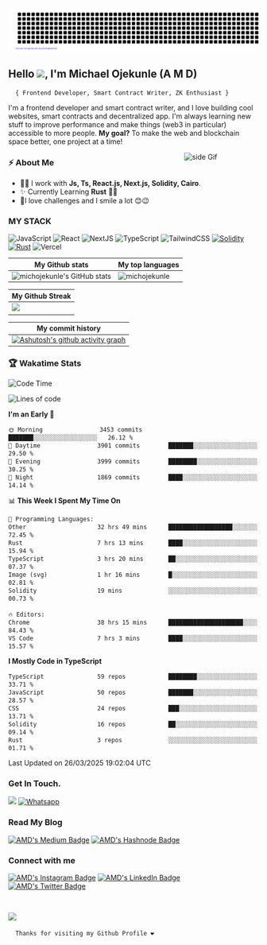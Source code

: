 <img src='/gitartwork.svg' alt='gitartwork'/>

## <h2>Hello <img src="https://raw.githubusercontent.com/MartinHeinz/MartinHeinz/master/wave.gif" width="30px">, I'm Michael Ojekunle <span>(A M D)</span></h2>
      { Frontend Developer, Smart Contract Writer, ZK Enthusiast }
<p>
I'm a frontend developer and smart contract writer, and I love building cool websites, smart contracts and decentralized app. I'm always learning new stuff to improve performance and make things (web3 in particular) accessible to more people. <strong>My goal?</strong> To make the web and blockchain space better, one project at a time!
</p> 

<a href=""><img src="https://media3.giphy.com/media/ZEB6yFbLnhyQf7g3hn/giphy.gif" alt="side Gif" align="right" width="150" height="auto"/></a>

<h3>⚡️ About Me</h3>
<ul>
  <li>👨‍💻 I work with <strong>Js, Ts, React.js, Next.js, Solidity, Cairo</strong>.</li>
  <li>✨ Currently Learning <strong>Rust</strong> 🤩🤩</li>
  <li>🎉I love challenges and I smile a lot 😊😉</li>
</ul>

<h3>MY STACK</h3>

![JavaScript](https://img.shields.io/badge/javascript-%23323330.svg?style=for-the-badge&logo=javascript&logoColor=%23F7DF1E)
![React](https://img.shields.io/badge/react-%2320232a.svg?style=for-the-badge&logo=react&logoColor=%2361DAFB) ![NextJS](https://img.shields.io/badge/Next-black?style=for-the-badge&logo=next.js&logoColor=white) 
![TypeScript](https://img.shields.io/badge/typescript-%23007ACC.svg?style=for-the-badge&logo=typescript&logoColor=white)
![TailwindCSS](https://img.shields.io/badge/tailwindcss-%2338B2AC.svg?style=for-the-badge&logo=tailwind-css&logoColor=white) [![Solidity](https://img.shields.io/badge/Solidity-363636?style=for-the-badge&logo=solidity&logoColor=fff)](#)
[![Rust](https://img.shields.io/badge/Rust-%23000000.svg?style=for-the-badge&e&logo=rust&logoColor=white)](#) ![Vercel](https://img.shields.io/badge/vercel-%23000000.svg?style=for-the-badge&logo=vercel&logoColor=white)

| My Github stats | My top languages |
|---|---|
| <img src="https://github-readme-stats.vercel.app/api?username=michojekunle&show_icons=true&hide=&count_private=true&title_color=f97316&text_color=14b8a6&icon_color=22c55e&bg_color=181824&hide_border=true&show_icons=true" alt="michojekunle's GitHub stats" /> | <img src="https://github-readme-stats.vercel.app/api/top-langs?username=michojekunle&title_color=f97316&text_color=14b8a6&icon_color=22c55e&bg_color=181824&hide_border=true&show_icons=true&locale=en&layout=compact" alt="michojekunle" /> | 

| My Github Streak |
|---|
|<a href="http://www.github.com/michojekunle"><img src="https://github-readme-streak-stats.herokuapp.com/?user=michojekunle&stroke=14b8a6&background=181824&ring=f97316&fire=f97316&currStreakNum=14b8a6&currStreakLabel=f97316&sideNums=14b8a6&sideLabels=14b8a6&dates=14b8a6&hide_border=true" /></a> |

| My commit history |
|---|
|[![Ashutosh's github activity graph](https://github-readme-activity-graph.vercel.app/graph?username=michojekunle&bg_color=181824&color=ffffff&line=14b8a6&point=ffffff&area=true&hide_border=true)](https://github.com/ashutosh00710/github-readme-activity-graph) |


### 🏆 Wakatime Stats
<!--START_SECTION:waka-->
![Code Time](http://img.shields.io/badge/Code%20Time-2%2C739%20hrs%2029%20mins-blue)

![Lines of code](https://img.shields.io/badge/From%20Hello%20World%20I%27ve%20Written-43.9%20million%20lines%20of%20code-blue)

**I'm an Early 🐤** 

```text
🌞 Morning                3453 commits        ███████░░░░░░░░░░░░░░░░░░   26.12 % 
🌆 Daytime                3901 commits        ███████░░░░░░░░░░░░░░░░░░   29.50 % 
🌃 Evening                3999 commits        ████████░░░░░░░░░░░░░░░░░   30.25 % 
🌙 Night                  1869 commits        ████░░░░░░░░░░░░░░░░░░░░░   14.14 % 
```


📊 **This Week I Spent My Time On** 

```text
💬 Programming Languages: 
Other                    32 hrs 49 mins      ██████████████████░░░░░░░   72.45 % 
Rust                     7 hrs 13 mins       ████░░░░░░░░░░░░░░░░░░░░░   15.94 % 
TypeScript               3 hrs 20 mins       ██░░░░░░░░░░░░░░░░░░░░░░░   07.37 % 
Image (svg)              1 hr 16 mins        █░░░░░░░░░░░░░░░░░░░░░░░░   02.81 % 
Solidity                 19 mins             ░░░░░░░░░░░░░░░░░░░░░░░░░   00.73 % 

🔥 Editors: 
Chrome                   38 hrs 15 mins      █████████████████████░░░░   84.43 % 
VS Code                  7 hrs 3 mins        ████░░░░░░░░░░░░░░░░░░░░░   15.57 % 
```

**I Mostly Code in TypeScript** 

```text
TypeScript               59 repos            ████████░░░░░░░░░░░░░░░░░   33.71 % 
JavaScript               50 repos            ███████░░░░░░░░░░░░░░░░░░   28.57 % 
CSS                      24 repos            ███░░░░░░░░░░░░░░░░░░░░░░   13.71 % 
Solidity                 16 repos            ██░░░░░░░░░░░░░░░░░░░░░░░   09.14 % 
Rust                     3 repos             ░░░░░░░░░░░░░░░░░░░░░░░░░   01.71 % 
```




 Last Updated on 26/03/2025 19:02:04 UTC
<!--END_SECTION:waka--> 

### Get In Touch.  
<a href="mailto:michojekunle1@gmail.com"><img src="https://img.shields.io/badge/Gmail-D14836?style=for-the-badge&logo=gmail&logoColor=white"/></a>
<a href="https://wa.me/2349045156850?text=Hello%20I'm"><img src="https://img.shields.io/badge/WhatsApp-25D366?style=for-the-badge&logo=whatsapp&logoColor=white" alt="Whatsapp"/></a>

### Read My Blog
<a href="https://devvmichael.medium.com/" target="_blank"><img src="https://img.shields.io/badge/Medium-black?style=for-the-badge&logo=medium&logoColor=white" alt="AMD's Medium Badge"></a>
<a href="https://hashnode.com/@midev" target="_blank"><img src="https://img.shields.io/badge/Hashnode-2962FF?style=for-the-badge&logo=hashnode&logoColor=white" alt="AMD's Hashnode Badge"></a>

<h3>Connect with me</h3>
<p>
<a href="https://instagram.com/amdevvvvv" target="_blank"><img src="https://img.shields.io/badge/Instagram-E4405F?style=for-the-badge&logo=instagram&logoColor=white" alt="AMD's Instagram Badge"></a>
<a href="https://www.linkedin.com/in/michael-ojekunle" target="_blank"><img src="https://img.shields.io/badge/-Michael%20Ojekunle%20-blue?style=for-the-badge&amp;labelColor=blue&amp;logo=LinkedIn&amp;link=www.linkedin.com/in/adeoluwa-agbakosi-687023219" alt="AMD's LinkedIn Badge"></a>
<a href="https://twitter.com/devvmichael" target="_blank"><img src="https://img.shields.io/badge/-AMD%20-blue?style=for-the-badge&amp;labelColor=white&amp;logo=Twitter&amp;link=www.linkedin.com/in/adeoluwa-agbakosi-687023219" alt="AMD's Twitter Badge"></a>
</p>
<br/>

[![](https://komarev.com/ghpvc/?username=michojekunle&color=14b8a6&label=Profile%20Views)](https://github.com/michojekunle/michojekunle)<br/>
     
     
      Thanks for visiting my Github Profile ❤️
